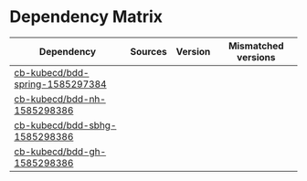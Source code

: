 # Dependency Matrix

Dependency | Sources | Version | Mismatched versions
---------- | ------- | ------- | -------------------
[cb-kubecd/bdd-spring-1585297384](https://github.com/cb-kubecd/bdd-spring-1585297384.git) |  | []() | 
[cb-kubecd/bdd-nh-1585298386](https://github.com/cb-kubecd/bdd-nh-1585298386.git) |  | []() | 
[cb-kubecd/bdd-sbhg-1585298386](https://github.com/cb-kubecd/bdd-sbhg-1585298386.git) |  | []() | 
[cb-kubecd/bdd-gh-1585298386](https://github.com/cb-kubecd/bdd-gh-1585298386.git) |  | []() | 
